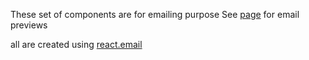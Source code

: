 These set of components are for emailing purpose
See [page](http://localhost:3000/test) for email previews

all are created using 
[react.email](https://react.email/)